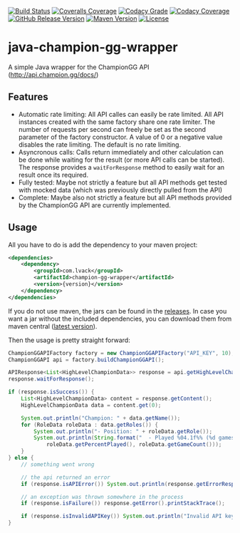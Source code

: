 [![Build Status](https://img.shields.io/travis/LogicalOverflow/java-champion-gg-wrapper/master.svg?style=flat-square)](https://travis-ci.org/LogicalOverflow/java-champion-gg-wrapper)
[![Coveralls Coverage](https://img.shields.io/coveralls/LogicalOverflow/java-champion-gg-wrapper/master.svg?style=flat-square)](https://coveralls.io/github/LogicalOverflow/java-champion-gg-wrapper?branch=master)
[![Codacy Grade](https://img.shields.io/codacy/grade/d33215d6a3ca41d597ec28c3f06fbf88/master.svg?style=flat-square)](https://www.codacy.com/app/LogicalOverflow/java-champion-gg-wrapper/dashboard)
[![Codacy Coverage](https://img.shields.io/codacy/coverage/d33215d6a3ca41d597ec28c3f06fbf88/master.svg?style=flat-square)](https://www.codacy.com/app/LogicalOverflow/java-champion-gg-wrapper/files?filters=W3siaWQiOiJjb2x1bW5JbmRleCIsInZhbHVlcyI6WzVdfSx7ImlkIjoic29ydE9yZGVyIiwidmFsdWVzIjpbIkFzY2VuZGluZyJdfSx7ImlkIjoic2VhcmNoVGV4dCIsInZhbHVlcyI6W251bGxdfV0=)
[![GitHub Release Version](https://img.shields.io/github/release/LogicalOverflow/java-champion-gg-wrapper.svg?style=flat-square)](https://github.com/LogicalOverflow/java-champion-gg-wrapper/releases/latest)
[![Maven Version](https://img.shields.io/maven-central/v/com.lvack/java-champion-gg-wrapper.svg?style=flat-square)](https://maven-badges.herokuapp.com/maven-central/com.lvack/champion-gg-wrapper)
[![License](https://img.shields.io/github/license/LogicalOverflow/java-champion-gg-wrapper.svg?style=flat-square)](https://github.com/LogicalOverflow/java-champion-gg-wrapper/blob/master/LICENSE)

# java-champion-gg-wrapper
A simple Java wrapper for the ChampionGG API (http://api.champion.gg/docs/)

## Features
* Automatic rate limiting: All API calles can easily be rate limited. All API instances created with the same factory share one rate limiter. The number of requests per second can freely be set as the second parameter of the factory constructor. A value of 0 or a negative value disables the rate limiting. The default is no rate limiting.
* Asyncronous calls: Calls return immediately and other calculation can be done while waiting for the result (or more API calls can be started). The response provides a `waitForResponse` method to easily wait for an result once its required.
* Fully tested: Maybe not strictly a feature but all API methods get tested with mocked data (which was previously directly pulled from the API)
* Complete: Maybe also not strictly a feature but all API methods provided by the ChampionGG API are currently implemented.

## Usage
All you have to do is add the dependency to your maven project:
```xml
<dependencies>
    <dependency>
        <groupId>com.lvack</groupId>
        <artifactId>champion-gg-wrapper</artifactId>
        <version>{version}</version>
    </dependency>
</dependencies>
```

If you do not use maven, the jars can be found in the [releases](https://github.com/LogicalOverflow/java-champion-gg-wrapper/releases/latest). In case you want a jar without the included dependencies, you can download them from maven central ([latest version](https://search.maven.org/remote_content?g=com.lvack&a=champion-gg-wrapper&v=LATEST)).

Then the usage is pretty straight forward:
```java
ChampionGGAPIFactory factory = new ChampionGGAPIFactory("API_KEY", 10); // do at most 10 requests per second
ChampionGGAPI api = factory.buildChampionGGAPI();

APIResponse<List<HighLevelChampionData>> response = api.getHighLevelChampionData();
response.waitForResponse();

if (response.isSuccess()) {
    List<HighLevelChampionData> content = response.getContent();
    HighLevelChampionData data = content.get(0);

    System.out.println("Champion: " + data.getName());
    for (RoleData roleData : data.getRoles()) {
        System.out.println("- Position: " + roleData.getRole());
        System.out.println(String.format("  - Played %04.1f%% (%d games) of the time in this role",
            roleData.getPercentPlayed(), roleData.getGameCount()));
    }
} else {
    // something went wrong

    // the api returned an error
    if (response.isAPIError()) System.out.println(response.getErrorResponse());

    // an exception was thrown somewhere in the process
    if (response.isFailure()) response.getError().printStackTrace();

    if (response.isInvalidAPIKey()) System.out.println("Invalid API key!");
}
```


